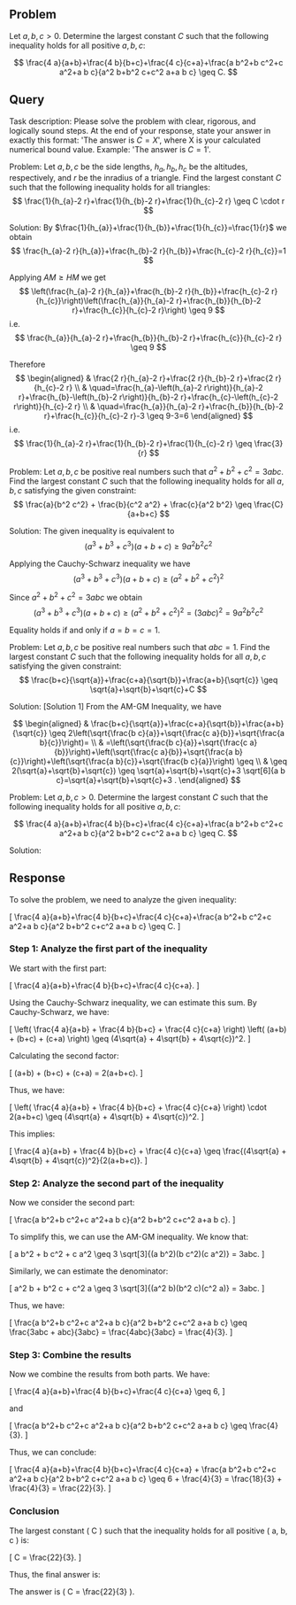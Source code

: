 ## Problem

Let $a, b, c > 0$. Determine the largest constant $C$ such that the following inequality holds for all positive $a, b, c$:

$$
\frac{4 a}{a+b}+\frac{4 b}{b+c}+\frac{4 c}{c+a}+\frac{a b^2+b c^2+c a^2+a b c}{a^2 b+b^2 c+c^2 a+a b c} \geq C.
$$

## Query

Task description: Please solve the problem with clear, rigorous, and logically sound steps. At the end of your response, state your answer in exactly this format: 'The answer is $C=X$', where X is your calculated numerical bound value. Example: 'The answer is $C=1$'.



Problem: Let $a, b, c$ be the side lengths, $h_{a}, h_{b}, h_{c}$ be the altitudes, respectively, and $r$ be the inradius of a triangle. Find the largest constant $C$ such that the following inequality holds for all triangles:
$$
\frac{1}{h_{a}-2 r}+\frac{1}{h_{b}-2 r}+\frac{1}{h_{c}-2 r} \geq C \cdot r
$$

Solution: By $\frac{1}{h_{a}}+\frac{1}{h_{b}}+\frac{1}{h_{c}}=\frac{1}{r}$ we obtain
$$
\frac{h_{a}-2 r}{h_{a}}+\frac{h_{b}-2 r}{h_{b}}+\frac{h_{c}-2 r}{h_{c}}=1
$$

Applying $A M \geq H M$ we get
$$
\left(\frac{h_{a}-2 r}{h_{a}}+\frac{h_{b}-2 r}{h_{b}}+\frac{h_{c}-2 r}{h_{c}}\right)\left(\frac{h_{a}}{h_{a}-2 r}+\frac{h_{b}}{h_{b}-2 r}+\frac{h_{c}}{h_{c}-2 r}\right) \geq 9
$$
i.e.
$$
\frac{h_{a}}{h_{a}-2 r}+\frac{h_{b}}{h_{b}-2 r}+\frac{h_{c}}{h_{c}-2 r} \geq 9
$$

Therefore
$$
\begin{aligned}
& \frac{2 r}{h_{a}-2 r}+\frac{2 r}{h_{b}-2 r}+\frac{2 r}{h_{c}-2 r} \\
& \quad=\frac{h_{a}-\left(h_{a}-2 r\right)}{h_{a}-2 r}+\frac{h_{b}-\left(h_{b}-2 r\right)}{h_{b}-2 r}+\frac{h_{c}-\left(h_{c}-2 r\right)}{h_{c}-2 r} \\
& \quad=\frac{h_{a}}{h_{a}-2 r}+\frac{h_{b}}{h_{b}-2 r}+\frac{h_{c}}{h_{c}-2 r}-3 \geq 9-3=6
\end{aligned}
$$
i.e.
$$
\frac{1}{h_{a}-2 r}+\frac{1}{h_{b}-2 r}+\frac{1}{h_{c}-2 r} \geq \frac{3}{r}
$$



Problem: Let $a, b, c$ be positive real numbers such that $a^2 + b^2 + c^2 = 3abc$. Find the largest constant $C$ such that the following inequality holds for all $a, b, c$ satisfying the given constraint:
$$
\frac{a}{b^2 c^2} + \frac{b}{c^2 a^2} + \frac{c}{a^2 b^2} \geq \frac{C}{a+b+c}
$$

Solution: The given inequality is equivalent to
$$
\left(a^{3}+b^{3}+c^{3}\right)(a+b+c) \geq 9 a^{2} b^{2} c^{2}
$$

Applying the Cauchy-Schwarz inequality we have
$$
\left(a^{3}+b^{3}+c^{3}\right)(a+b+c) \geq\left(a^{2}+b^{2}+c^{2}\right)^{2}
$$

Since $a^{2}+b^{2}+c^{2}=3 a b c$ we obtain
$$
\left(a^{3}+b^{3}+c^{3}\right)(a+b+c) \geq\left(a^{2}+b^{2}+c^{2}\right)^{2}=(3 a b c)^{2}=9 a^{2} b^{2} c^{2}
$$

Equality holds if and only if $a=b=c=1$.



Problem: Let $a, b, c$ be positive real numbers such that $a b c = 1$. Find the largest constant $C$ such that the following inequality holds for all $a, b, c$ satisfying the given constraint:
$$
\frac{b+c}{\sqrt{a}}+\frac{c+a}{\sqrt{b}}+\frac{a+b}{\sqrt{c}} \geq \sqrt{a}+\sqrt{b}+\sqrt{c}+C
$$

Solution: [Solution 1]
From the AM-GM Inequality, we have

$$
\begin{aligned}
& \frac{b+c}{\sqrt{a}}+\frac{c+a}{\sqrt{b}}+\frac{a+b}{\sqrt{c}} \geq 2\left(\sqrt{\frac{b c}{a}}+\sqrt{\frac{c a}{b}}+\sqrt{\frac{a b}{c}}\right)= \\
& =\left(\sqrt{\frac{b c}{a}}+\sqrt{\frac{c a}{b}}\right)+\left(\sqrt{\frac{c a}{b}}+\sqrt{\frac{a b}{c}}\right)+\left(\sqrt{\frac{a b}{c}}+\sqrt{\frac{b c}{a}}\right) \geq \\
& \geq 2(\sqrt{a}+\sqrt{b}+\sqrt{c}) \geq \sqrt{a}+\sqrt{b}+\sqrt{c}+3 \sqrt[6]{a b c}=\sqrt{a}+\sqrt{b}+\sqrt{c}+3 .
\end{aligned}
$$

Problem: Let $a, b, c > 0$. Determine the largest constant $C$ such that the following inequality holds for all positive $a, b, c$:

$$
\frac{4 a}{a+b}+\frac{4 b}{b+c}+\frac{4 c}{c+a}+\frac{a b^2+b c^2+c a^2+a b c}{a^2 b+b^2 c+c^2 a+a b c} \geq C.
$$

Solution:

## Response

To solve the problem, we need to analyze the given inequality:

\[
\frac{4 a}{a+b}+\frac{4 b}{b+c}+\frac{4 c}{c+a}+\frac{a b^2+b c^2+c a^2+a b c}{a^2 b+b^2 c+c^2 a+a b c} \geq C.
\]

### Step 1: Analyze the first part of the inequality

We start with the first part:

\[
\frac{4 a}{a+b}+\frac{4 b}{b+c}+\frac{4 c}{c+a}.
\]

Using the Cauchy-Schwarz inequality, we can estimate this sum. By Cauchy-Schwarz, we have:

\[
\left( \frac{4 a}{a+b} + \frac{4 b}{b+c} + \frac{4 c}{c+a} \right) \left( (a+b) + (b+c) + (c+a) \right) \geq (4\sqrt{a} + 4\sqrt{b} + 4\sqrt{c})^2.
\]

Calculating the second factor:

\[
(a+b) + (b+c) + (c+a) = 2(a+b+c).
\]

Thus, we have:

\[
\left( \frac{4 a}{a+b} + \frac{4 b}{b+c} + \frac{4 c}{c+a} \right) \cdot 2(a+b+c) \geq (4\sqrt{a} + 4\sqrt{b} + 4\sqrt{c})^2.
\]

This implies:

\[
\frac{4 a}{a+b} + \frac{4 b}{b+c} + \frac{4 c}{c+a} \geq \frac{(4\sqrt{a} + 4\sqrt{b} + 4\sqrt{c})^2}{2(a+b+c)}.
\]

### Step 2: Analyze the second part of the inequality

Now we consider the second part:

\[
\frac{a b^2+b c^2+c a^2+a b c}{a^2 b+b^2 c+c^2 a+a b c}.
\]

To simplify this, we can use the AM-GM inequality. We know that:

\[
a b^2 + b c^2 + c a^2 \geq 3 \sqrt[3]{(a b^2)(b c^2)(c a^2)} = 3abc.
\]

Similarly, we can estimate the denominator:

\[
a^2 b + b^2 c + c^2 a \geq 3 \sqrt[3]{(a^2 b)(b^2 c)(c^2 a)} = 3abc.
\]

Thus, we have:

\[
\frac{a b^2+b c^2+c a^2+a b c}{a^2 b+b^2 c+c^2 a+a b c} \geq \frac{3abc + abc}{3abc} = \frac{4abc}{3abc} = \frac{4}{3}.
\]

### Step 3: Combine the results

Now we combine the results from both parts. We have:

\[
\frac{4 a}{a+b}+\frac{4 b}{b+c}+\frac{4 c}{c+a} \geq 6,
\]

and 

\[
\frac{a b^2+b c^2+c a^2+a b c}{a^2 b+b^2 c+c^2 a+a b c} \geq \frac{4}{3}.
\]

Thus, we can conclude:

\[
\frac{4 a}{a+b}+\frac{4 b}{b+c}+\frac{4 c}{c+a} + \frac{a b^2+b c^2+c a^2+a b c}{a^2 b+b^2 c+c^2 a+a b c} \geq 6 + \frac{4}{3} = \frac{18}{3} + \frac{4}{3} = \frac{22}{3}.
\]

### Conclusion

The largest constant \( C \) such that the inequality holds for all positive \( a, b, c \) is:

\[
C = \frac{22}{3}.
\]

Thus, the final answer is:

The answer is \( C = \frac{22}{3} \).